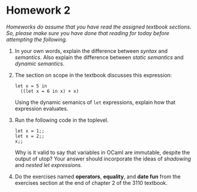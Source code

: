# Homework 2

*Homeworks do assume that you have read the assigned textbook
sections.  So, please make sure you have done that reading for
today before attempting the following.*

1. In your own words, explain the difference between 
   *syntax* and *semantics*.  Also explain the difference
   between *static semantics* and *dynamic semantics*.

2. The section on scope in the textbook discusses 
   this expression:
   ```
   let x = 5 in 
     ((let x = 6 in x) + x)
   ```
   Using the dynamic semanics of `let` expressions, explain
   how that expression evaluates.  
   
3. Run the following code in the toplevel.
   ```
   let x = 1;;
   let x = 2;;
   x;;
   ```
   Why is it valid to say that variables in OCaml are immutable,
   despite the output of utop?  Your answer should incorporate
   the ideas of *shadowing* and *nested let expressions.*  
   
4. Do the exercises named **operators**, **equality**, and **date fun**
   from the exercises section at the end of chapter 2 of the 3110
   textbook.
